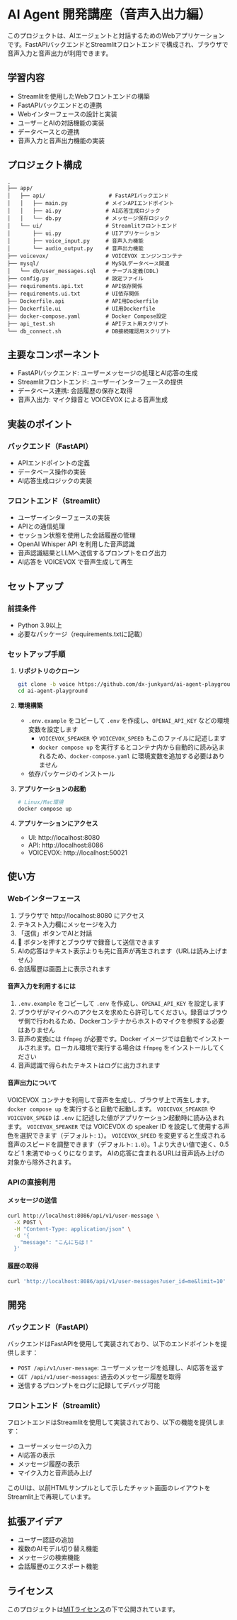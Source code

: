 # AI Agent 開発講座（音声入出力編）

このプロジェクトは、AIエージェントと対話するためのWebアプリケーションです。FastAPIバックエンドとStreamlitフロントエンドで構成され、ブラウザで音声入力と音声出力が利用できます。

## 学習内容

- Streamlitを使用したWebフロントエンドの構築
- FastAPIバックエンドとの連携
- Webインターフェースの設計と実装
- ユーザーとAIの対話機能の実装
- データベースとの連携
- 音声入力と音声出力機能の実装

## プロジェクト構成

```
.
├── app/
│   ├── api/                    # FastAPIバックエンド
│   │   ├── main.py            # メインAPIエンドポイント
│   │   ├── ai.py              # AI応答生成ロジック
│   │   └── db.py              # メッセージ保存ロジック
│   └── ui/                    # Streamlitフロントエンド
│       ├── ui.py              # UIアプリケーション
│       ├── voice_input.py     # 音声入力機能
│       └── audio_output.py    # 音声出力機能
├── voicevox/                  # VOICEVOX エンジンコンテナ
├── mysql/                     # MySQLデータベース関連
│   └── db/user_messages.sql   # テーブル定義(DDL)
├── config.py                  # 設定ファイル
├── requirements.api.txt       # API依存関係
├── requirements.ui.txt        # UI依存関係
├── Dockerfile.api             # API用Dockerfile
├── Dockerfile.ui              # UI用Dockerfile
├── docker-compose.yaml        # Docker Compose設定
├── api_test.sh                # APIテスト用スクリプト
└── db_connect.sh              # DB接続確認用スクリプト
```

## 主要なコンポーネント

- FastAPIバックエンド: ユーザーメッセージの処理とAI応答の生成
- Streamlitフロントエンド: ユーザーインターフェースの提供
- データベース連携: 会話履歴の保存と取得
- 音声入出力: マイク録音と VOICEVOX による音声生成

## 実装のポイント

### バックエンド（FastAPI）
- APIエンドポイントの定義
- データベース操作の実装
- AI応答生成ロジックの実装

### フロントエンド（Streamlit）
- ユーザーインターフェースの実装
- APIとの通信処理
- セッション状態を使用した会話履歴の管理
 - OpenAI Whisper API を利用した音声認識
- 音声認識結果とLLMへ送信するプロンプトをログ出力
 - AI応答を VOICEVOX で音声生成して再生

## セットアップ

### 前提条件

- Python 3.9以上
- 必要なパッケージ（requirements.txtに記載）

### セットアップ手順

1. **リポジトリのクローン**
    ```bash
    git clone -b voice https://github.com/dx-junkyard/ai-agent-playground.git
    cd ai-agent-playground
    ```

2. **環境構築**
    - `.env.example` をコピーして `.env` を作成し、`OPENAI_API_KEY` などの環境変数を設定します
      - `VOICEVOX_SPEAKER` や `VOICEVOX_SPEED` もこのファイルに記述します
      - `docker compose up` を実行するとコンテナ内から自動的に読み込まれるため、`docker-compose.yaml` に環境変数を追加する必要はありません
    - 依存パッケージのインストール

3. **アプリケーションの起動**
    ```bash
    # Linux/Mac環境
    docker compose up
    ```

4. **アプリケーションにアクセス**
    - UI: http://localhost:8080
    - API: http://localhost:8086
    - VOICEVOX: http://localhost:50021

## 使い方

### Webインターフェース

1. ブラウザで http://localhost:8080 にアクセス
2. テキスト入力欄にメッセージを入力
3. 「送信」ボタンでAIと対話
4. 🎤 ボタンを押すとブラウザで録音して送信できます
5. AIの応答はテキスト表示よりも先に音声が再生されます（URLは読み上げません）
6. 会話履歴は画面上に表示されます

#### 音声入力を利用するには

1. `.env.example` をコピーして `.env` を作成し、`OPENAI_API_KEY` を設定します
2. ブラウザがマイクへのアクセスを求めたら許可してください。録音はブラウザ側で行われるため、Dockerコンテナからホストのマイクを参照する必要はありません
3. 音声の変換には `ffmpeg` が必要です。Docker イメージでは自動でインストールされます。ローカル環境で実行する場合は `ffmpeg` をインストールしてください
4. 音声認識で得られたテキストはログに出力されます

#### 音声出力について
VOICEVOX コンテナを利用して音声を生成し、ブラウザ上で再生します。
`docker compose up` を実行すると自動で起動します。
`VOICEVOX_SPEAKER` や `VOICEVOX_SPEED` は `.env` に記述した値がアプリケーション起動時に読み込まれます。
`VOICEVOX_SPEAKER` では VOICEVOX の speaker ID を設定して使用する声色を選択できます（デフォルト: `1`）。
`VOICEVOX_SPEED` を変更すると生成される音声のスピードを調整できます（デフォルト: `1.0`）。1 より大きい値で速く、0.5 など 1 未満でゆっくりになります。
AIの応答に含まれるURLは音声読み上げの対象から除外されます。

### APIの直接利用

#### メッセージの送信

```bash
curl http://localhost:8086/api/v1/user-message \
  -X POST \
  -H "Content-Type: application/json" \
  -d '{
    "message": "こんにちは！"
  }'
```

#### 履歴の取得

```bash
curl 'http://localhost:8086/api/v1/user-messages?user_id=me&limit=10'
```

## 開発

### バックエンド（FastAPI）

バックエンドはFastAPIを使用して実装されており、以下のエンドポイントを提供します：

- `POST /api/v1/user-message`: ユーザーメッセージを処理し、AI応答を返す
- `GET /api/v1/user-messages`: 過去のメッセージ履歴を取得
- 送信するプロンプトをログに記録してデバッグ可能

### フロントエンド（Streamlit）

フロントエンドはStreamlitを使用して実装されており、以下の機能を提供します：

- ユーザーメッセージの入力
- AI応答の表示
- メッセージ履歴の表示
- マイク入力と音声読み上げ

このUIは、以前HTMLサンプルとして示したチャット画面のレイアウトをStreamlit上で再現しています。

## 拡張アイデア

- ユーザー認証の追加
- 複数のAIモデル切り替え機能
- メッセージの検索機能
- 会話履歴のエクスポート機能

## ライセンス

このプロジェクトは[MITライセンス](LICENSE)の下で公開されています。
